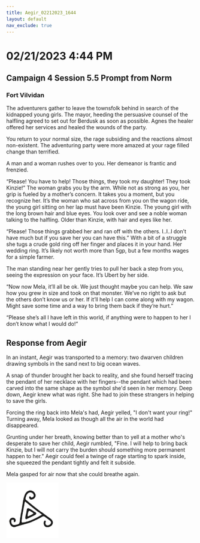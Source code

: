```yaml
---
title: Aegir_02212023_1644
layout: default
nav_exclude: true
---
```


# 02/21/2023 4:44 PM
## Campaign 4 Session 5.5 Prompt from Norm
### Fort Vilvidan

The adventurers gather to leave the townsfolk behind in search of the kidnapped young girls.  The mayor, heeding the persuasive counsel of the halfling agreed to set out for Berdusk as soon as possible.  Agnes the healer offered her services and healed the wounds of the party.

You return to your normal size, the rage subsiding and the reactions almost non-existent.  The adventuring party were more amazed at your rage filled change than terrified.

A man and a woman rushes over to you.  Her demeanor is frantic and frenzied.

“Please!  You have to help!  Those things, they took my daughter!  They took Kinzie!”  The woman grabs you by the arm.  While not as strong as you, her grip is fueled by a mother’s concern.  It takes you a moment, but you recognize her.  It’s the woman who sat across from you on the wagon ride, the young girl sitting on her lap must have been Kinzie.  The young girl with the long brown hair and blue eyes.  You look over and see a noble woman talking to the halfling.  Older than Kinzie, with hair and eyes like her.

“Please!  Those things grabbed her and ran off with the others.  I..I..I don’t have much but if you save her you can have this.”  With a bit of a struggle she tugs a crude gold ring off her finger and places it in your hand.  Her wedding ring.  It’s likely not worth more than 5gp, but a few months wages for a simple farmer.

The man standing near her gently tries to pull her back a step from you, seeing the expression on your face.  It’s Ubert by her side.

“Now now Mela, it’ll all be ok.  We just thought maybe you can help.  We saw how you grew in size and took on that monster.  We’ve no right to ask but the others don’t know us or her.  If it’ll help I can come along with my wagon.  Might save some time and a way to bring them back if they’re hurt.”

“Please she’s all I have left in this world, if anything were to happen to her I don’t know what I would do!”

## Response from Aegir
In an instant, Aegir was transported to a memory: two dwarven children drawing symbols in the sand next to big ocean waves. 

A snap of thunder brought her back to reality, and she found herself tracing the pendant of her necklace with her fingers--the pendant which had been carved into the same shape as the symbol she'd seen in her memory. Deep down, Aegir knew what was right. She had to join these strangers in helping to save the girls. 

Forcing the ring back into Mela's had, Aegir yelled, "I don't want your ring!" Turning away, Mela looked as though all the air in the world had disappeared.

Grunting under her breath, knowing better than to yell at a mother who's desperate to save her child, Aegir rumbled, "Fine. I will help to bring back Kinzie, but I will not carry the burden should something more permanent happen to her." Aegir could feel a twinge of rage starting to spark inside, she squeezed the pendant tightly and felt it subside. 

Mela gasped for air now that she could breathe again.

![Aegir's Pendant Symbol](assets\images\aegirPendantSymbol.png)